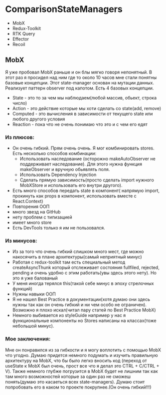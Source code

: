 # ComparisonStateManagers

- MobX
- Redux-Toolkit
- RTK Query
- Effector
- Recoil

## MobX

Я уже пробовал MobX раньше и он блы мягко говоря непонятный. В этот раз я просидел над ним где то около 10 часов мне стали понятны базовые концепции. Этот state-manager основан на мутации данных. Реализует паттерн observer под капотом. Есть 4 базовых концепции.

- State - это то за чем мы наблюдаем(любой массив, обьект, строка число)
- Action - это действие которые мы хоти сделать со state(add, remove)
- Computed - это вычисления в зависимости от текущего state или любого другого условия
- Reaction - пока что не очень понимаю что это и с чем его едят

### Из плюсов:

- Он очень гибкий. Прям очень очень. Я мог комбинировать stores. Есть несколько способов комбинации:
  - Использовать наследование (осторожно makeAutoObserver не поддерживает наследование). Для этого нужна функция makeObserver и вручную обьявлять поля.
  - Использовать Dependency Injection
  - Сделать прямую зависимость(просто сделать import нужного MobXStore и использовать его внутри другого).
- Есть много способов передать state в компонент( напрямую import, прокинуть как props в компонент, использовать вместе с React.Context)
- Повторения ООП
- много звезд на GitHub
- нету проблем с типизацией
- имеет много store
- Есть DevTools только я им не пользовался.

### Из минусов:

- Из за того что очень гибкий слишком много мест, где можно накосячить в плане архитектуры(самый неприятный минус)
- Работая с redux-toolkit там есть специальный метод createAsyncThunk который отслеживает состояния fullfiled, rejected, pending и очень удобно с этим работать(увы здесь этого нету). Но это я уже балованый
- У меня иногда терялся this(такой себе минус в эпоху стрелочных функций)
- Нужны навыки ООП
- Я не нашел Best Practice в документации(хотя думаю они здесь нужны так как он очень гибкий и ни чем особо не ограничен). Возможно я плохо искал(читал пару статей по Best Practice MobX)
- Немного выбивается из styleGuide например у нас я функциональные компоненты но Stores написаны на классах(тоже небольшой минус).

### Мое заключения:

Мне он понравился из за гибкости и я могу воплотить с помощью MobX что угодно. Думаю придется немного подумать и изучить правильную архитектуру на MobX, что бы было легко вносить код (переход от useState к MobX был очень, прост все что я делал это CTRL + C/CTRL + V). Также немного глубже погрузится в MobX будет не лишним так как там много возможностей которые за один раз не сможеш понять(думаю это касаеться всех state-managers). Думаю стоит попробовать его в каком то проекте покрупнее.(Он очень гибкий!!!)

